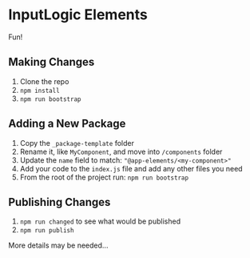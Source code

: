 # InputLogic Elements

Fun!

## Making Changes

1. Clone the repo
2. `npm install`
3. `npm run bootstrap`


## Adding a New Package

1. Copy the `_package-template` folder
2. Rename it, like `MyComponent`, and move into `/components` folder
3. Update the `name` field to match: `"@app-elements/<my-component>"`
4. Add your code to the `index.js` file and add any other files you need
5. From the root of the project run: `npm run bootstrap`


## Publishing Changes

1. `npm run changed` to see what would be published
2. `npm run publish`

More details may be needed...
